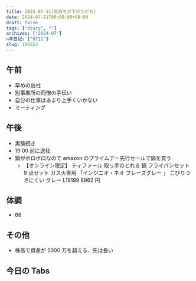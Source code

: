 ```yaml
---
title: 2024-07-11[気持ちが下がりがち]
date: 2024-07-11T00:00:00+09:00
draft: false
tags: ["diary", ""]
archives: ["2024-07"]
n年日記: ["0711"]
slug: 106553
---
```


## 午前

- 早めの出社
- 別事業所の同僚の手伝い
- 自分の仕事はあまり上手くいかない
- ミーティング

## 午後

- 実験続き
- 19:00 前に退社
- 鍋がボロボロなので amazon のプライムデー先行セールで鍋を買う
  - 【オンライン限定】 ティファール 取っ手のとれる 鍋 フライパンセット 9 点セット ガス火専用 「インジニオ・ネオ フレーズグレー 」 こびりつきにくい グレー L16199 8962 円

## 体調

- 66

## その他

- 株高で資産が 5000 万を超える、先は長い

## 今日の Tabs
